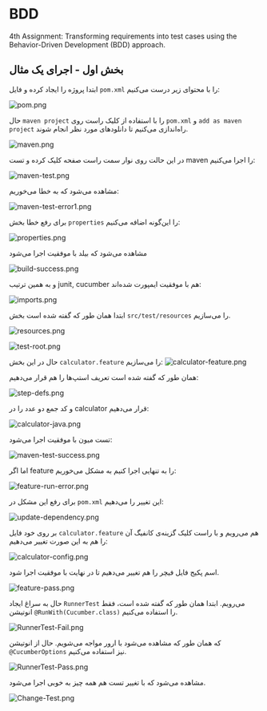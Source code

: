 # BDD
4th Assignment: Transforming requirements into test cases using the Behavior-Driven Development (BDD) approach.

## بخش اول - اجرای یک مثال


ابتدا پروژه را ایجاد کرده و فایل `pom.xml` را با محتوای زیر درست می‌کنیم:

![pom.png](images/pom.png)

حال `maven project`
را با استفاده از کلیک راست روی `pom.xml`
و `add as maven project`
راه‌اندازی می‌کنیم تا دانلود‌های مورد نظر انجام شوند.

![maven.png](images/maven.png)

در این حالت روی نوار سمت راست صفحه کلیک کرده و تست maven را اجرا می‌کنیم:

![maven-test.png](images/maven-test.png)

مشاهده می‌شود که به خطا می‌خوریم:

![maven-test-error1.png](images/maven-test-error1.png)

برای رفع خطا بخش `properties`
را این‌گونه اضافه می‌کنیم:

![properties.png](images/properties.png)

مشاهده می‌شود که بیلد با موفقیت اجرا می‌شود

![build-success.png](images/build-success.png)

و به همین ترتیب junit, cucumber هم با موفقیت ایمپورت شده‌اند:

![imports.png](images/imports.png)


ابتدا همان طور که گفته شده است بخش `src/test/resources` را می‌سازیم.

![resources.png](images/resources.png)

![test-root.png](images/test-root.png)

حال در این بخش `calculator.feature`
را می‌سازیم:
![calculator-feature.png](images/calculator-feature.png)

همان طور که گفته شده است تعریف استپ‌ها را هم قرار می‌دهیم:

![step-defs.png](images/step-defs.png)

و کد جمع دو عدد را در calculator قرار می‌دهیم:

![calculator-java.png](images/calculator-java.png)

تست میون با موفقیت اجرا می‌شود:

![maven-test-success.png](images/maven-test-success.png)

اما اگر feature را به تنهایی اجرا کنیم به مشکل می‌خوریم:

![feature-run-error.png](images/feature-run-error.png)

برای رفع این مشکل در `pom.xml` این تغییر را می‌دهیم:

![update-dependency.png](images/update-dependency.png)

بر روی خود فایل `calculator.feature`
هم می‌رویم و با راست کلیک گزینه‌ی کانفیگ آن را هم به این صورت تغییر می‌دهیم:

![calculator-config.png](images/calculator-config.png)

اسم پکیج فایل فیچر را هم تغییر می‌دهیم تا در نهایت با موفقیت اجرا شود.

![feature-pass.png](images/feature-pass.png)


حال به سراغ ایجاد `RunnerTest` می‌رویم.
ابتدا همان طور که گفته شده است، فقط انوتیشن `@RunWith(Cucumber.class)`
را استفاده می‌کنیم.

![RunnerTest-Fail.png](images/RunnerTest-Fail.png)

که همان طور که مشاهده می‌شود با ارور مواجه می‌شویم.
حال از انوتیشن `@CucumberOptions`
نیز استفاده می‌کنیم.

![RunnerTest-Pass.png](images/RunnerTest-Pass.png)

مشاهده می‌شود که با تغییر تست هم همه چیز به خوبی اجرا می‌شود.

![Change-Test.png](images/Change-Test.png)